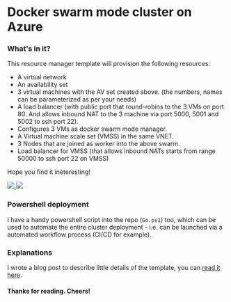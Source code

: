 # Docker swarm mode cluster on Azure

### What's in it?

This resource manager template will provision the following resources:

- A virtual network
- An availability set
- 3 virtual machines with the AV set created above. (the numbers, names can be parameterized as per your needs)
- A load balancer (with public port that round-robins to the 3 VMs on port 80. And allows inbound NAT to the 3 machine via port 5000, 5001 and 5002 to ssh port 22).
- Configures 3 VMs as docker swarm mode manager.
- A Virtual machine scale set (VMSS) in the same VNET.
- 3 Nodes that are joined as worker into the above swarm.
- Load balancer for VMSS (that allows inbound NATs starts from range 50000 to ssh port 22 on VMSS)

Hope you find it ineteresting!

<a href="https://portal.azure.com/#create/Microsoft.Template/uri/https%3A%2F%2Fraw.githubusercontent.com%2FMoimHossain%2Fdocker-swarm-on-azure%2Fmaster%2Fswarm-managers%2Fazuredeploy.json" target="_blank">
    <img src="http://azuredeploy.net/deploybutton.png"/>
</a>
<a href="http://armviz.io/#/?load=https%3A%2F%2Fraw.githubusercontent.com%2FMoimHossain%2Fdocker-swarm-on-azure%2Fmaster%2Fswarm-managers%2Fazuredeploy.json" target="_blank">
    <img src="http://armviz.io/visualizebutton.png"/>
</a>


### Powershell deployment

I have a handy powershell script into the repo (`Go.ps1`) too, which can be used to automate the entire cluster deployment - i.e. can be launched via a automated workflow process (CI/CD for example).

### Explanations
I wrote a blog post to describe little details of the template, you can [read it here](http://moimtechview.blogspot.nl/2017/07/docker-swarm-mode-cluster-via-arm.html).

#### Thanks for reading. Cheers!

